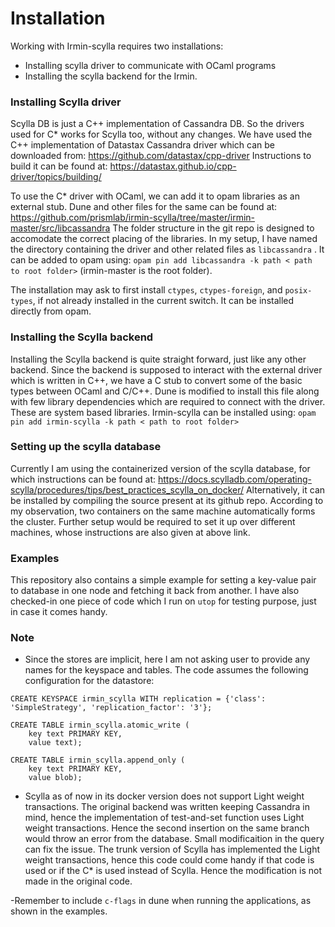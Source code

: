 # Installation
Working with Irmin-scylla requires two installations:
- Installing scylla driver to communicate with OCaml programs
- Installing the scylla backend for the Irmin.

### Installing Scylla driver
Scylla DB is just a C++ implementation of Cassandra DB. So the drivers used for C* works for Scylla too, without any changes. We have used the C++ implementation of Datastax Cassandra driver which can be downloaded from:
https://github.com/datastax/cpp-driver
Instructions to build it can be found at: https://datastax.github.io/cpp-driver/topics/building/

To use the C* driver with OCaml, we can add it to opam libraries as an external stub.
Dune and other files for the same can be found at: https://github.com/prismlab/irmin-scylla/tree/master/irmin-master/src/libcassandra
The folder structure in the git repo is designed to accomodate the correct placing of the libraries. 
In my setup, I have named the directory containing the driver and other related files as `libcassandra` . It can be added to opam using:
`opam pin add libcassandra -k path < path to root folder>` (irmin-master is the root folder).

The installation may ask to first install `ctypes`, `ctypes-foreign`, and `posix-types`, if not already installed in the current switch. It can be installed directly from opam.

### Installing the Scylla backend
Installing the Scylla backend is quite straight forward, just like any other backend. Since the backend is supposed to interact with the external driver which is written in C++, we have a C stub to convert some of the basic types between OCaml and C/C++. Dune is modified to install this file along with few library dependencies which are required to connect with the driver. These are system based libraries.
Irmin-scylla can be installed using:
`opam pin add irmin-scylla -k path < path to root folder>`

### Setting up the scylla database
Currently I am using the containerized version of the scylla database, for which instructions can be found at: https://docs.scylladb.com/operating-scylla/procedures/tips/best_practices_scylla_on_docker/
Alternatively, it can be installed by compiling the source present at its github repo. 
According to my observation, two containers on the same machine automatically forms the cluster. Further setup would be required to set it up over different machines, whose instructions are also given at above link.

### Examples
This repository also contains a simple example for setting a key-value pair to database in one node and fetching it back from another. 
I have also checked-in one piece of code which I run on `utop` for testing purpose, just in case it comes handy.


### Note
- Since the stores are implicit, here I am not asking user to provide any names for the keyspace and tables. The code assumes the following configuration for the datastore:
```
CREATE KEYSPACE irmin_scylla WITH replication = {'class': 'SimpleStrategy', 'replication_factor': '3'};

CREATE TABLE irmin_scylla.atomic_write (
    key text PRIMARY KEY,
    value text);

CREATE TABLE irmin_scylla.append_only (
    key text PRIMARY KEY,
    value blob);
```

- Scylla as of now in its docker version does not support Light weight transactions. The original backend was written keeping Cassandra in mind, hence the implementation of test-and-set function uses Light weight transactions. Hence the second insertion on the same branch would throw an error from the database.  Small modificaition in the query can fix the issue. 
The trunk version of Scylla has implemented the Light weight transactions, hence this code could come handy if that code is used or if the C* is used instead of Scylla. Hence the modification is not made in the original code. 

-Remember to include `c-flags` in dune when running the applications, as shown in the examples.
